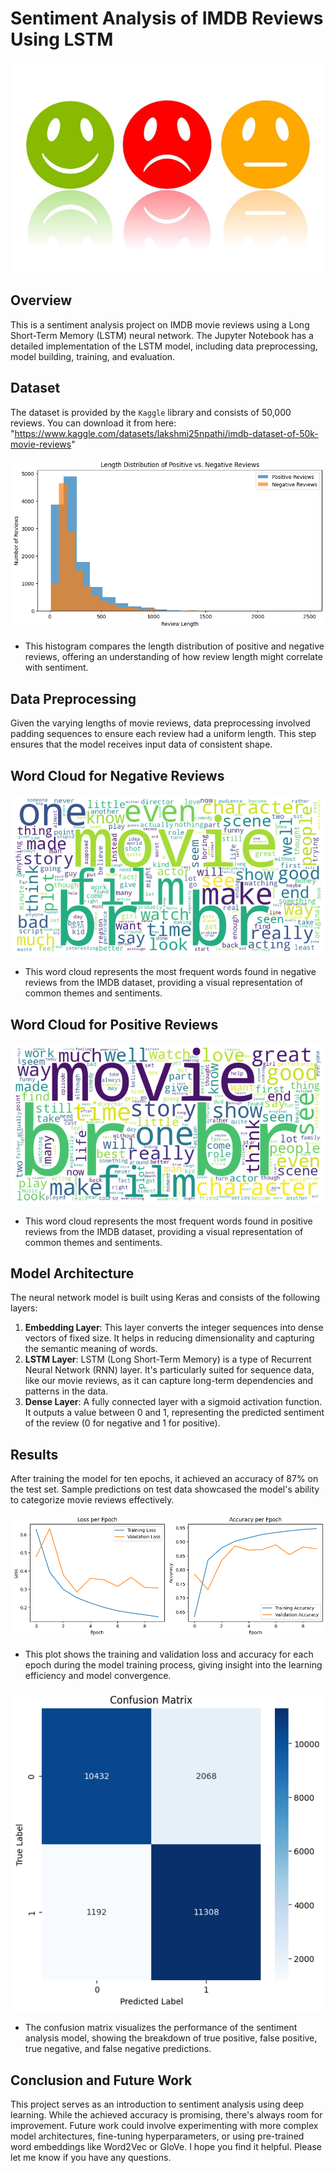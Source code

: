 # Sentiment Analysis of IMDB Reviews Using LSTM
![Sentiment Analysis](data_visualization/Sentiment-Analysis.png)

## Overview
This is a sentiment analysis project on IMDB movie reviews using a Long Short-Term Memory (LSTM) neural network. The Jupyter Notebook has a detailed implementation of the LSTM model, including data preprocessing, model building, training, and evaluation.

## Dataset
The dataset is provided by the `Kaggle` library and consists of 50,000 reviews. You can download it from here: "https://www.kaggle.com/datasets/lakshmi25npathi/imdb-dataset-of-50k-movie-reviews"

![Length Distribution of Positive vs Negative Reviews](data_visualization/length_distribution_of_positive_vs_negative_reviews.png)
* This histogram compares the length distribution of positive and negative reviews, offering an understanding of how review length might correlate with sentiment.

## Data Preprocessing
Given the varying lengths of movie reviews, data preprocessing involved padding sequences to ensure each review had a uniform length. This step ensures that the model receives input data of consistent shape.

## Word Cloud for Negative Reviews
![Word Cloud for Negative Reviews](data_visualization/word_cloud_for_negative_reviews.png)
* This word cloud represents the most frequent words found in negative reviews from the IMDB dataset, providing a visual representation of common themes and sentiments.

## Word Cloud for Positive Reviews
![Word Cloud for Positive Reviews](data_visualization/word_cloud_for_positive_reviews.png)
* This word cloud represents the most frequent words found in positive reviews from the IMDB dataset, providing a visual representation of common themes and sentiments.

## Model Architecture
The neural network model is built using Keras and consists of the following layers:
1. **Embedding Layer**: This layer converts the integer sequences into dense vectors of fixed size. It helps in reducing dimensionality and capturing the semantic meaning of words.
2. **LSTM Layer**: LSTM (Long Short-Term Memory) is a type of Recurrent Neural Network (RNN) layer. It's particularly suited for sequence data, like our movie reviews, as it can capture long-term dependencies and patterns in the data.
3. **Dense Layer**: A fully connected layer with a sigmoid activation function. It outputs a value between 0 and 1, representing the predicted sentiment of the review (0 for negative and 1 for positive).

## Results
After training the model for ten epochs, it achieved an accuracy of 87% on the test set. Sample predictions on test data showcased the model's ability to categorize movie reviews effectively.

![Loss and Accuracy Per Epoch](data_visualization/loss_and_accuracy_per_epoch.png)
* This plot shows the training and validation loss and accuracy for each epoch during the model training process, giving insight into the learning efficiency and model convergence.

![Confusion Matrix](data_visualization/confusion_matrix.png)
* The confusion matrix visualizes the performance of the sentiment analysis model, showing the breakdown of true positive, false positive, true negative, and false negative predictions.

## Conclusion and Future Work
This project serves as an introduction to sentiment analysis using deep learning. While the achieved accuracy is promising, there's always room for improvement. Future work could involve experimenting with more complex model architectures, fine-tuning hyperparameters, or using pre-trained word embeddings like Word2Vec or GloVe. I hope you find it helpful. Please let me know if you have any questions.
